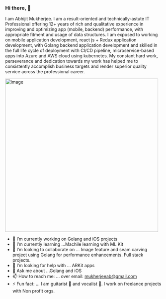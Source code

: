 ### Hi there, 👋
I am Abhijit Mukherjee. I am a result-oriented and technically-astute IT Professional offering 12+ years of rich and qualitative experience in improving and optimizing app (mobile, backend) performance, with appropriate fitment and usage of data structures. I am exposed to working on mobile application development, react js + Redux application development, with Golang backend application development and skilled in the full life cycle of deployment with CI/CD pipeline, microservice-based apps into Azure and AWS cloud using kubernetes. My constant hard work, perseverance and dedication towards my work has helped me to consistently accomplish business targets and render superior quality service across the professional career.

<!--
**mabhi/mabhi** is a ✨ _special_ ✨ repository because its `README.md` (this file) appears on your GitHub profile.

Here are some ideas to get you started:
-->
<img width="492" alt="image" src="https://user-images.githubusercontent.com/212112/155873390-327cacd7-295a-4234-8c11-b96f186fd834.png">

- 🔭 I’m currently working on Golang and iOS projects
- 🌱 I’m currently learning ...Machile learning with ML Kit
- 👯 I’m looking to collaborate on ... Image feature and seam carving project using Golang for performance enhancements. Full stack projects.
- 🤔 I’m looking for help with ... ARKit apps
- 💬 Ask me about ...Golang and iOS 
- 📫 How to reach me: ... over email: mukherjeeab@gmail.com
- ⚡ Fun fact: ... I am guitarist 🎸 and vocalist 🎤. I work on freelance projects with Non profit orgs. 


